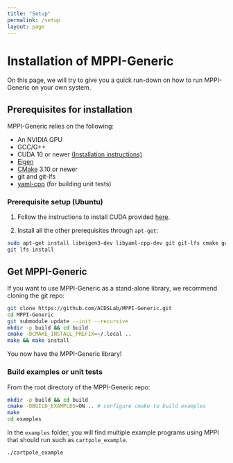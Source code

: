 ```yaml
---
title: "Setup"
permalink: /setup
layout: page
---
```


<!-- layout: page -->

# Installation of MPPI-Generic
On this page, we will try to give you a quick run-down on how to run MPPI-Generic on your own system.

## Prerequisites for installation
MPPI-Generic relies on the following:
* An NVIDIA GPU
* GCC/G++
* CUDA 10 or newer [(Installation instructions)](https://docs.nvidia.com/cuda/cuda-installation-guide-linux/index.html)
* [Eigen](https://eigen.tuxfamily.org/index.php?title=Main_Page)
* [CMake](https://cmake.org/) 3.10 or newer
* git and git-lfs
* [yaml-cpp](https://github.com/jbeder/yaml-cpp) (for building unit tests)

### Prerequisite setup (Ubuntu)
1. Follow the instructions to install CUDA provided [here](https://docs.nvidia.com/cuda/cuda-installation-guide-linux/index.html).

2. Install all the other prerequisites through `apt-get`:
```bash
sudo apt-get install libeigen3-dev libyaml-cpp-dev git git-lfs cmake gcc
git lfs install
```

## Get MPPI-Generic
If you want to use MPPI-Generic as a stand-alone library, we recommend cloning the git repo:
```bash
git clone https://github.com/ACDSLab/MPPI-Generic.git
cd MPPI-Generic
git submodule update --init --recursive
mkdir -p build && cd build
cmake -DCMAKE_INSTALL_PREFIX=~/.local ..
make && make install
```
You now have the MPPI-Generic library!

### Build examples or unit tests
From the root directory of the MPPI-Generic repo:
```bash
mkdir -p build && cd build
cmake -DBUILD_EXAMPLES=ON .. # configure cmake to build examples
make
cd examples
```
In the `examples` folder, you will find multiple example programs using MPPI that should run such as `cartpole_example`.
```bash
./cartpole_example
```
